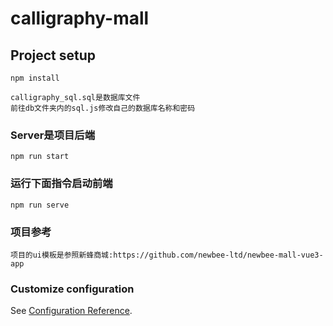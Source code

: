# calligraphy-mall

## Project setup
```
npm install 
```

```
calligraphy_sql.sql是数据库文件
前往db文件夹内的sql.js修改自己的数据库名称和密码
```


### Server是项目后端
```
npm run start
```

### 运行下面指令启动前端
```
npm run serve 
```



### 项目参考
```
项目的ui模板是参照新蜂商城:https://github.com/newbee-ltd/newbee-mall-vue3-app 
```

### Customize configuration
See [Configuration Reference](https://cli.vuejs.org/config/).
